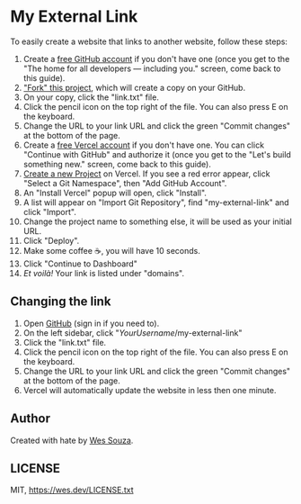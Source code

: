 # My External Link

To easily create a website that links to another website, follow these steps:

1. Create a [free GitHub account](https://github.com/signup) if you don't have
   one (once you get to the "The home for all developers — including you."
   screen, come back to this guide).
2. ["Fork" this project](https://github.com/WesSouza/my-external-link/fork),
   which will create a copy on your GitHub.
3. On your copy, click the "link.txt" file.
4. Click the pencil icon on the top right of the file. You can also press E on
   the keyboard.
5. Change the URL to your link URL and click the green "Commit changes" at the
   bottom of the page.
6. Create a [free Vercel account](https://vercel.com/signup) if you don't have
   one. You can click "Continue with GitHub" and authorize it (once you get to
   the "Let's build something new." screen, come back to this guide).
7. [Create a new Project](https://vercel.com/new) on Vercel. If you see a red
   error appear, click "Select a Git Namespace", then "Add GitHub Account".
8. An "Install Vercel" popup will open, click "Install".
9. A list will appear on "Import Git Repository", find "my-external-link" and
   click "Import".
10. Change the project name to something else, it will be used as your initial
    URL.
11. Click "Deploy".
12. Make some coffee ☕️, you will have 10 seconds.
13. Click "Continue to Dashboard"
14. _Et voilà!_ Your link is listed under "domains".

## Changing the link

1. Open [GitHub](https://github.com) (sign in if you need to).
2. On the left sidebar, click "_YourUsername_/my-external-link"
3. Click the "link.txt" file.
4. Click the pencil icon on the top right of the file. You can also press E on
   the keyboard.
5. Change the URL to your link URL and click the green "Commit changes" at the
   bottom of the page.
6. Vercel will automatically update the website in less then one minute.

## Author

Created with hate by [Wes Souza](https://wes.dev/).

## LICENSE

MIT, https://wes.dev/LICENSE.txt
